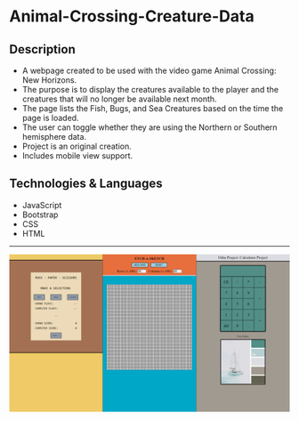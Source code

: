 # Animal-Crossing-Creature-Data

## Description
- A webpage created to be used with the video game Animal Crossing: New Horizons.
- The purpose is to display the creatures available to the player and the creatures that will no longer be available next month.
- The page lists the Fish, Bugs, and Sea Creatures based on the time the page is loaded.
- The user can toggle whether they are using the Northern or Southern hemisphere data.
- Project is an original creation.
- Includes mobile view support.

## Technologies & Languages
- JavaScript
- Bootstrap
- CSS
- HTML

---
![Screenshot](https://github.com/Deren-Web-Developement-Projects/Odin-Foundation-Javascript/blob/701b1ae6c30367ae0d1b6c0b29fcc8b2e34762e1/Javascript/Screenshot.png)
